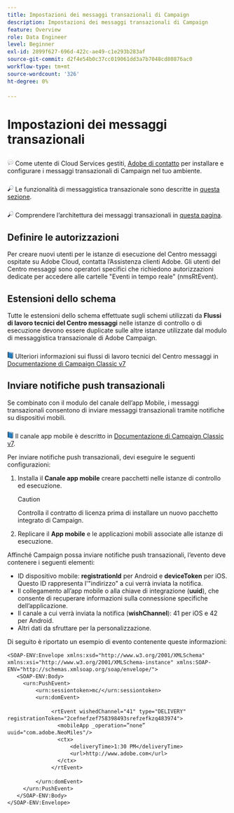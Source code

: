 ```yaml
---
title: Impostazioni dei messaggi transazionali di Campaign
description: Impostazioni dei messaggi transazionali di Campaign
feature: Overview
role: Data Engineer
level: Beginner
exl-id: 2899f627-696d-422c-ae49-c1e293b283af
source-git-commit: d2f4e54b0c37cc019061dd3a7b7048cd80876ac0
workflow-type: tm+mt
source-wordcount: '326'
ht-degree: 0%

---
```


# Impostazioni dei messaggi transazionali

![](../assets/do-not-localize/speech.png)  Come utente di Cloud Services gestiti, [Adobe di contatto](../start/campaign-faq.md#support) per installare e configurare i messaggi transazionali di Campaign nel tuo ambiente.

![](../assets/do-not-localize/glass.png) Le funzionalità di messaggistica transazionale sono descritte in [questa sezione](../send/transactional.md).

![](../assets/do-not-localize/glass.png) Comprendere l’architettura dei messaggi transazionali in [questa pagina](../dev/architecture.md).

## Definire le autorizzazioni

Per creare nuovi utenti per le istanze di esecuzione del Centro messaggi ospitate su Adobe Cloud, contatta l’Assistenza clienti Adobe. Gli utenti del Centro messaggi sono operatori specifici che richiedono autorizzazioni dedicate per accedere alle cartelle &quot;Eventi in tempo reale&quot; (nmsRtEvent).

## Estensioni dello schema

Tutte le estensioni dello schema effettuate sugli schemi utilizzati da **Flussi di lavoro tecnici del Centro messaggi** nelle istanze di controllo o di esecuzione devono essere duplicate sulle altre istanze utilizzate dal modulo di messaggistica transazionale di Adobe Campaign.

![](../assets/do-not-localize/book.png) Ulteriori informazioni sui flussi di lavoro tecnici del Centro messaggi in [Documentazione di Campaign Classic v7](https://experienceleague.adobe.com/docs/campaign-classic/using/transactional-messaging/configure-transactional-messaging/additional-configurations.html#technical-workflows)

## Inviare notifiche push transazionali

Se combinato con il modulo del canale dell’app Mobile, i messaggi transazionali consentono di inviare messaggi transazionali tramite notifiche su dispositivi mobili.

![](../assets/do-not-localize/book.png) Il canale app mobile è descritto in [Documentazione di Campaign Classic v7](https://experienceleague.adobe.com/docs/campaign-classic/using/sending-messages/sending-push-notifications/about-mobile-app-channel.html?lang=en#sending-messages).

Per inviare notifiche push transazionali, devi eseguire le seguenti configurazioni:

1. Installa il **Canale app mobile** creare pacchetti nelle istanze di controllo ed esecuzione.

   >[!CAUTION]
   >
   >Controlla il contratto di licenza prima di installare un nuovo pacchetto integrato di Campaign.

1. Replicare il **App mobile** e le applicazioni mobili associate alle istanze di esecuzione.

Affinché Campaign possa inviare notifiche push transazionali, l’evento deve contenere i seguenti elementi:

* ID dispositivo mobile: **registrationId** per Android e **deviceToken** per iOS. Questo ID rappresenta l&#39;&quot;indirizzo&quot; a cui verrà inviata la notifica.
* Il collegamento all’app mobile o alla chiave di integrazione (**uuid**), che consente di recuperare informazioni sulla connessione specifiche dell’applicazione.
* Il canale a cui verrà inviata la notifica (**wishChannel**): 41 per iOS e 42 per Android.
* Altri dati da sfruttare per la personalizzazione.

Di seguito è riportato un esempio di evento contenente queste informazioni:

```
<SOAP-ENV:Envelope xmlns:xsd="http://www.w3.org/2001/XMLSchema" xmlns:xsi="http://www.w3.org/2001/XMLSchema-instance" xmlns:SOAP-ENV="http://schemas.xmlsoap.org/soap/envelope/">
   <SOAP-ENV:Body>
     <urn:PushEvent>
         <urn:sessiontoken>mc/</urn:sessiontoken>
         <urn:domEvent>

              <rtEvent wishedChannel="41" type="DELIVERY" registrationToken="2cefnefzef758398493srefzefkzq483974">
                <mobileApp _operation=”none” uuid="com.adobe.NeoMiles"/>
                <ctx>
                    <deliveryTime>1:30 PM</deliveryTime>
                    <url>http://www.adobe.com</url>
                </ctx>
              </rtEvent>

         </urn:domEvent>
     </urn:PushEvent>           
   </SOAP-ENV:Body>
</SOAP-ENV:Envelope>
```
